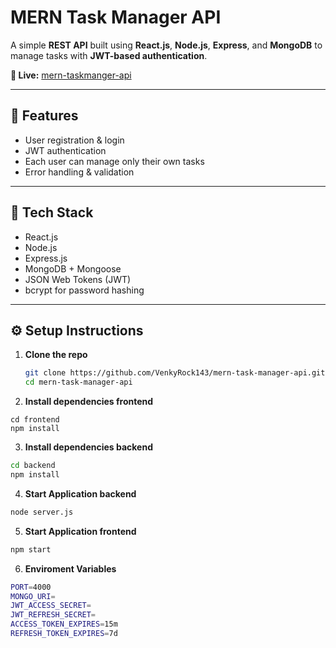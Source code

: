 
# MERN Task Manager API

A simple **REST API** built using **React.js**, **Node.js**, **Express**, and **MongoDB** to manage tasks with **JWT-based authentication**.

**🔗 Live:** [mern-taskmanger-api](https://mern-taskmanager-api.netlify.app/)

---

## 🚀 Features
- User registration & login  
- JWT authentication  
- Each user can manage only their own tasks  
- Error handling & validation  

---

## 🧠 Tech Stack
- React.js
- Node.js  
- Express.js  
- MongoDB + Mongoose  
- JSON Web Tokens (JWT)  
- bcrypt for password hashing  

---

## ⚙️ Setup Instructions

1. **Clone the repo**
   ```bash
   git clone https://github.com/VenkyRock143/mern-task-manager-api.git
   cd mern-task-manager-api
   ```
   
2. **Install dependencies frontend**
```bash]
cd frontend
npm install
```
3. **Install dependencies backend**
```bash
cd backend
npm install
```
4. **Start Application backend**
```bash
node server.js
```
5. **Start Application frontend**
```bash
npm start
```

6. **Enviroment Variables**
 ```bash
PORT=4000
MONGO_URI=
JWT_ACCESS_SECRET=
JWT_REFRESH_SECRET=
ACCESS_TOKEN_EXPIRES=15m
REFRESH_TOKEN_EXPIRES=7d
```
